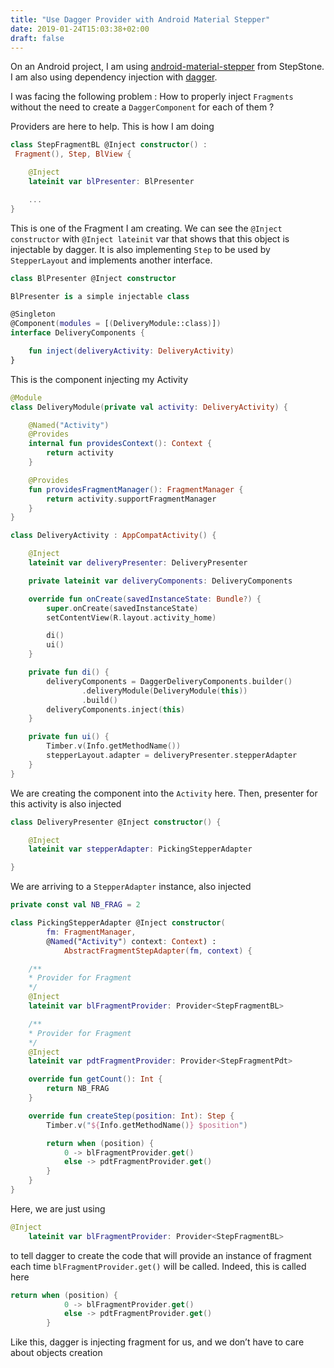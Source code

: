 ```yaml
---
title: "Use Dagger Provider with Android Material Stepper"
date: 2019-01-24T15:03:38+02:00
draft: false
---
```


On an Android project, I am using [android-material-stepper](https://github.com/stepstone-tech/android-material-stepper) from StepStone. I am also using dependency injection with [dagger](https://google.github.io/dagger/).

I was facing the following problem : How to properly inject `Fragments` without the need to create a `DaggerComponent` for each of them ?

Providers are here to help. This is how I am doing

```kotlin
class StepFragmentBL @Inject constructor() :
 Fragment(), Step, BlView {

    @Inject
    lateinit var blPresenter: BlPresenter

    ...
}
```

This is one of the Fragment I am creating. We can see the `@Inject constructor` with `@Inject lateinit` var that shows that this object is injectable by dagger. It is also implementing `Step` to be used by `StepperLayout` and implements another interface.

```kotlin
class BlPresenter @Inject constructor

BlPresenter is a simple injectable class

@Singleton
@Component(modules = [(DeliveryModule::class)])
interface DeliveryComponents {

    fun inject(deliveryActivity: DeliveryActivity)
}
```

This is the component injecting my Activity

```kotlin
@Module
class DeliveryModule(private val activity: DeliveryActivity) {

    @Named("Activity")
    @Provides
    internal fun providesContext(): Context {
        return activity
    }

    @Provides
    fun providesFragmentManager(): FragmentManager {
        return activity.supportFragmentManager
    }
}
```

```kotlin
class DeliveryActivity : AppCompatActivity() {

    @Inject
    lateinit var deliveryPresenter: DeliveryPresenter

    private lateinit var deliveryComponents: DeliveryComponents

    override fun onCreate(savedInstanceState: Bundle?) {
        super.onCreate(savedInstanceState)
        setContentView(R.layout.activity_home)

        di()
        ui()
    }

    private fun di() {
        deliveryComponents = DaggerDeliveryComponents.builder()
                .deliveryModule(DeliveryModule(this))
                .build()
        deliveryComponents.inject(this)
    }

    private fun ui() {
        Timber.v(Info.getMethodName())
        stepperLayout.adapter = deliveryPresenter.stepperAdapter
    }
}
```

We are creating the component into the `Activity` here. Then, presenter for this activity is also injected

```kotlin
class DeliveryPresenter @Inject constructor() {

    @Inject
    lateinit var stepperAdapter: PickingStepperAdapter

}
```

We are arriving to a `StepperAdapter` instance, also injected

```kotlin
private const val NB_FRAG = 2

class PickingStepperAdapter @Inject constructor(
        fm: FragmentManager,
        @Named("Activity") context: Context) :
            AbstractFragmentStepAdapter(fm, context) {

    /**
    * Provider for Fragment
    */
    @Inject
    lateinit var blFragmentProvider: Provider<StepFragmentBL>

    /**
    * Provider for Fragment
    */
    @Inject
    lateinit var pdtFragmentProvider: Provider<StepFragmentPdt>

    override fun getCount(): Int {
        return NB_FRAG
    }

    override fun createStep(position: Int): Step {
        Timber.v("${Info.getMethodName()} $position")

        return when (position) {
            0 -> blFragmentProvider.get()
            else -> pdtFragmentProvider.get()
        }
    }
}
```

Here, we are just using

```kotlin
@Inject
    lateinit var blFragmentProvider: Provider<StepFragmentBL>
```

to tell dagger to create the code that will provide an instance of fragment each time `blFragmentProvider.get()` will be called. Indeed, this is called here

```kotlin
return when (position) {
            0 -> blFragmentProvider.get()
            else -> pdtFragmentProvider.get()
        }
```

Like this, dagger is injecting fragment for us, and we don’t have to care about objects creation
